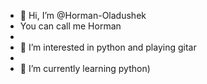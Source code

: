 - 👋 Hi, I’m @Horman-Oladushek
-   You can call me Horman
-   
- 👀 I’m interested in python and playing gitar
- 
- 🌱 I’m currently learning python)

<!---
Horman-Oladushek/Horman-Oladushek is a ✨ special ✨ repository because its `README.md` (this file) appears on your GitHub profile.
You can click the Preview link to take a look at your changes.
--->
